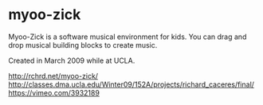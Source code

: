 # myoo-zick

Myoo-Zick is a software musical environment for kids. You can drag and drop
musical building blocks to create music.  

Created in March 2009 while at UCLA.

http://rchrd.net/myoo-zick/  
http://classes.dma.ucla.edu/Winter09/152A/projects/richard_caceres/final/  
https://vimeo.com/3932189  
